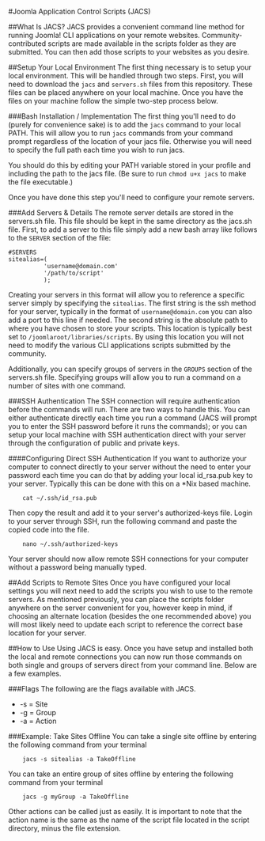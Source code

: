 #Joomla Application Control Scripts (JACS)

##What Is JACS?
JACS provides a convenient command line method for running Joomla! CLI applications on your remote websites. Community-contributed scripts are made available in the scripts folder as they are submitted. You can then add those scripts to your websites as you desire.

##Setup Your Local Environment
The first thing necessary is to setup your local environment. This will be handled through two steps. First, you will need to download the `jacs` and `servers.sh` files from this repository. These files can be placed anywhere on your local machine. Once you have the files on your machine follow the simple two-step process below.

###Bash Installation / Implementation
The first thing you'll need to do (purely for convenience sake) is to add the `jacs` command to your local PATH. This will allow you to run `jacs` commands from your command prompt regardless of the location of your jacs file. Otherwise you will need to specify the full path each time you wish to run jacs. 

You should do this by editing your PATH variable stored in your profile and including the path to the jacs file. (Be sure to run `chmod u+x jacs` to make the file executable.)

Once you have done this step you'll need to configure your remote servers.

###Add Servers & Details
The remote server details are stored in the servers.sh file. This file should be kept in the same directory as the jacs.sh file. First, to add a server to this file simply add a new bash array like follows to the `SERVER` section of the file:

    #SERVERS
    sitealias=(
              'username@domain.com'
              '/path/to/script'
              );

Creating your servers in this format will allow you to reference a specific server simply by specifying the `sitealias`. The first string is the ssh method for your server, typically in the format of `username@domain.com` you can also add a port to this line if needed. The second string is the absolute path to where you have chosen to store your scripts. This location is typically best set to `/joomlaroot/libraries/scripts`. By using this location you will not need to modify the various CLI applications scripts submitted by the community.

Additionally, you can specify groups of servers in the `GROUPS` section of the servers.sh file. Specifying groups will allow you to run a command on a number of sites with one command.

###SSH Authentication
The SSH connection will require authentication before the commands will run. There are two ways to handle this. You can either authenticate directly each time you run a command (JACS will prompt you to enter the SSH password before it runs the commands); or you can setup your local machine with SSH authentication direct with your server through the configuration of public and private keys. 

####Configuring Direct SSH Authentication
If you want to authorize your computer to connect directly to your server without the need to enter your password each time you can do that by adding your local id_rsa.pub key to your server. Typically this can be done with this on a *Nix based machine.

        cat ~/.ssh/id_rsa.pub

Then copy the result and add it to your server's authorized-keys file. Login to your server through SSH, run the following command and paste the copied code into the file.

        nano ~/.ssh/authorized-keys
        
Your server should now allow remote SSH connections for your computer without a password being manually typed.

##Add Scripts to Remote Sites
Once you have configured your local settings you will next need to add the scripts you wish to use to the remote servers. As mentioned previously, you can place the scripts folder anywhere on the server convenient for you, however keep in mind, if choosing an alternate location (besides the one recommended above) you will most likely need to update each script to reference the correct base location for your server.

##How to Use
Using JACS is easy. Once you have setup and installed both the local and remote connections you can now run those commands on both single and groups of servers direct from your command line. Below are a few examples.

###Flags
The following are the flags available with JACS. 

*   -s = Site
*   -g = Group
*   -a = Action

###Example: Take Sites Offline
You can take a single site offline by entering the following command from your terminal

        jacs -s sitealias -a TakeOffline

You can take an entire group of sites offline by entering the following command from your terminal

        jacs -g myGroup -a TakeOffline
        
Other actions can be called just as easily. It is important to note that the action name is the same as the name of the script file located in the script directory, minus the file extension.
